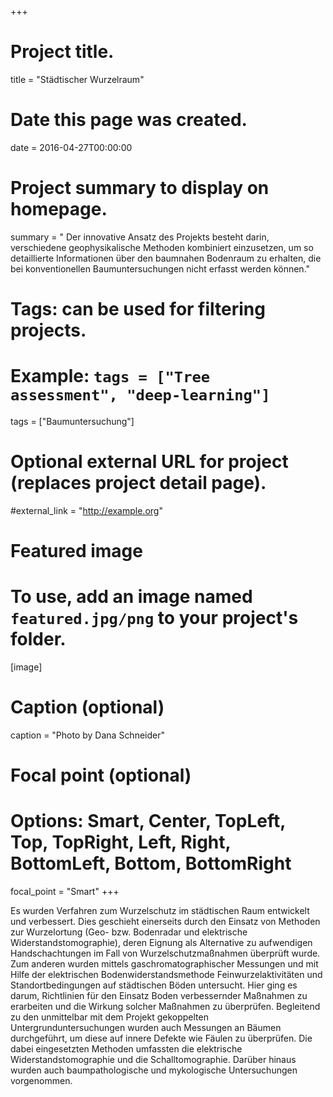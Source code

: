 +++
# Project title.
title = "Städtischer Wurzelraum"

# Date this page was created.
date = 2016-04-27T00:00:00

# Project summary to display on homepage.
summary = " Der innovative Ansatz des Projekts besteht darin,
verschiedene geophysikalische Methoden kombiniert einzusetzen, um so
detaillierte Informationen über den baumnahen Bodenraum zu erhalten, die bei konventionellen Baumuntersuchungen nicht erfasst werden können."

# Tags: can be used for filtering projects.
# Example: `tags = ["Tree assessment", "deep-learning"]`
tags = ["Baumuntersuchung"]

# Optional external URL for project (replaces project detail page).
#external_link = "http://example.org"

# Featured image
# To use, add an image named `featured.jpg/png` to your project's folder. 
[image]
  # Caption (optional)
  caption = "Photo by Dana Schneider"

  # Focal point (optional)
  # Options: Smart, Center, TopLeft, Top, TopRight, Left, Right, BottomLeft, Bottom, BottomRight
  focal_point = "Smart"
+++

Es wurden Verfahren zum Wurzelschutz im städtischen Raum entwickelt und verbessert. Dies
geschieht einerseits durch den Einsatz von Methoden zur Wurzelortung (Geo- bzw. Bodenradar und elektrische Widerstandstomographie), deren Eignung als Alternative zu aufwendigen
Handschachtungen im Fall von Wurzelschutzmaßnahmen überprüft wurde. Zum anderen wurden mittels gaschromatographischer Messungen und mit Hilfe der elektrischen Bodenwiderstandsmethode Feinwurzelaktivitäten und Standortbedingungen auf städtischen Böden
untersucht. Hier ging es darum, Richtlinien für den Einsatz Boden verbessernder Maßnahmen zu erarbeiten und die Wirkung solcher Maßnahmen zu überprüfen. Begleitend zu den
unmittelbar mit dem Projekt gekoppelten Untergrunduntersuchungen wurden auch Messungen
an Bäumen durchgeführt, um diese auf innere Defekte wie Fäulen zu überprüfen. Die dabei
eingesetzten Methoden umfassten die elektrische Widerstandstomographie und die Schalltomographie. Darüber hinaus wurden auch baumpathologische und mykologische Untersuchungen
vorgenommen.

